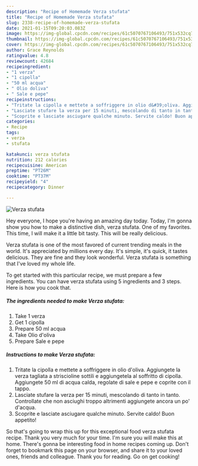 ```yaml
---
description: "Recipe of Homemade Verza stufata"
title: "Recipe of Homemade Verza stufata"
slug: 2338-recipe-of-homemade-verza-stufata
date: 2021-01-15T09:20:03.083Z
image: https://img-global.cpcdn.com/recipes/61c5070767106493/751x532cq70/verza-stufata-recipe-main-photo.jpg
thumbnail: https://img-global.cpcdn.com/recipes/61c5070767106493/751x532cq70/verza-stufata-recipe-main-photo.jpg
cover: https://img-global.cpcdn.com/recipes/61c5070767106493/751x532cq70/verza-stufata-recipe-main-photo.jpg
author: Grace Reynolds
ratingvalue: 4.8
reviewcount: 42684
recipeingredient:
- "1 verza"
- "1 cipolla"
- "50 ml acqua"
- " Olio doliva"
- " Sale e pepe"
recipeinstructions:
- "Tritate la cipolla e mettete a soffriggere in olio d&#39;oliva. Aggiungete la verza tagliata a striscioline sottili e aggiungetela al soffritto di cipolla. Aggiungete 50 ml di acqua calda, regolate di sale e pepe e coprite con il tappo."
- "Lasciate stufare la verza per 15 minuti, mescolando di tanto in tanto. Controllate che non asciughi troppo altrimenti aggiungete ancora un po&#39; d&#39;acqua."
- "Scoprite e lasciate asciugare qualche minuto. Servite caldo! Buon appetito!"
categories:
- Recipe
tags:
- verza
- stufata

katakunci: verza stufata 
nutrition: 212 calories
recipecuisine: American
preptime: "PT26M"
cooktime: "PT37M"
recipeyield: "4"
recipecategory: Dinner

---
```



![Verza stufata](https://img-global.cpcdn.com/recipes/61c5070767106493/751x532cq70/verza-stufata-recipe-main-photo.jpg)

Hey everyone, I hope you're having an amazing day today. Today, I'm gonna show you how to make a distinctive dish, verza stufata. One of my favorites. This time, I will make it a little bit tasty. This will be really delicious.

Verza stufata is one of the most favored of current trending meals in the world. It's appreciated by millions every day. It's simple, it's quick, it tastes delicious. They are fine and they look wonderful. Verza stufata is something that I've loved my whole life.




To get started with this particular recipe, we must prepare a few ingredients. You can have verza stufata using 5 ingredients and 3 steps. Here is how you cook that.

<!--inarticleads1-->

##### The ingredients needed to make Verza stufata:

1. Take 1 verza
1. Get 1 cipolla
1. Prepare 50 ml acqua
1. Take  Olio d&#39;oliva
1. Prepare  Sale e pepe




<!--inarticleads2-->

##### Instructions to make Verza stufata:

1. Tritate la cipolla e mettete a soffriggere in olio d&#39;oliva. Aggiungete la verza tagliata a striscioline sottili e aggiungetela al soffritto di cipolla. Aggiungete 50 ml di acqua calda, regolate di sale e pepe e coprite con il tappo.
1. Lasciate stufare la verza per 15 minuti, mescolando di tanto in tanto. Controllate che non asciughi troppo altrimenti aggiungete ancora un po&#39; d&#39;acqua.
1. Scoprite e lasciate asciugare qualche minuto. Servite caldo! Buon appetito!




So that's going to wrap this up for this exceptional food verza stufata recipe. Thank you very much for your time. I'm sure you will make this at home. There's gonna be interesting food in home recipes coming up. Don't forget to bookmark this page on your browser, and share it to your loved ones, friends and colleague. Thank you for reading. Go on get cooking!
